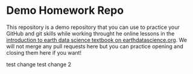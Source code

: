 # Demo Homework Repo

This repository is a demo repository that you can use to practice your GitHub and git skills while working
throught he online lessons in the [introduction to earth data science textbook on earthdatascience.org](https://www.earthdatascience.org/courses/intro-to-earth-data-science/git-github/version-control/). We will not merge any pull requests here but you can practice opening and closing them here if you want!

test change
test change 2
